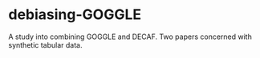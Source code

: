 # debiasing-GOGGLE
A study into combining GOGGLE and DECAF. Two papers concerned with synthetic tabular data. 
